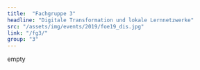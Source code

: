 ```yaml
---
title:  "Fachgruppe 3"
headline: "Digitale Transformation und lokale Lernnetzwerke"
src: "/assets/img/events/2019/foe19_dis.jpg"
link: "/fg3/"
group: "3"
---
```

empty